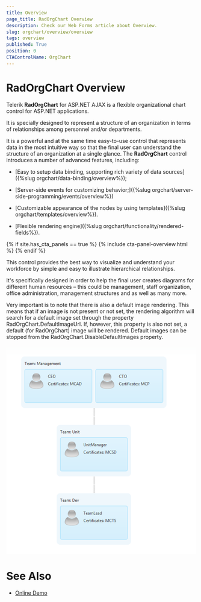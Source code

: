 ```yaml
---
title: Overview
page_title: RadOrgChart Overview
description: Check our Web Forms article about Overview.
slug: orgchart/overview/overview
tags: overview
published: True
position: 0
CTAControlName: OrgChart
---
```


# RadOrgChart Overview



Telerik **RadOrgChart** for ASP.NET AJAX is a flexible organizational chart control for ASP.NET applications.

It is specially designed to represent a structure of an organization in terms of relationships among personnel and/or departments.

It is a powerful and at the same time easy-to-use control that represents data in the most intuitive way so that the final user can understand the structure of an organization at a single glance. The **RadOrgChart** control introduces a number of advanced features, including:

* [Easy to setup data binding, supporting rich variety of data sources]({%slug orgchart/data-binding/overview%});

* [Server-side events for customizing behavior;]({%slug orgchart/server-side-programming/events/overview%})

* [Customizable appearance of the nodes by using templates]({%slug orgchart/templates/overview%}).

* [Flexible rendering engine]({%slug orgchart/functionality/rendered-fields%}).

{% if site.has_cta_panels == true %}
{% include cta-panel-overview.html %}
{% endif %}

This control provides the best way to visualize and understand your workforce by simple and easy to illustrate hierarchical relationships.

It's specifically designed in order to help the final user creates diagrams for different human resources – this could be management, staff organization, office administration, management structures and as well as many more.

Very important is to note that there is also a default image rendering. This means that if an image is not present or not set, the rendering algorithm will search for a default image set through the property RadOrgChart.DefaultImageUrl. If, however, this property is also not set, a default (for RadOrgChart) image will be rendered. Default images can be stopped from the RadOrgChart.DisableDefaultImages property.

![Overview](images/radorgchart-overview.png)

# See Also

 * [Online Demo](https://demos.telerik.com/aspnet-ajax/orgchart/examples/overview/defaultcs.aspx)
